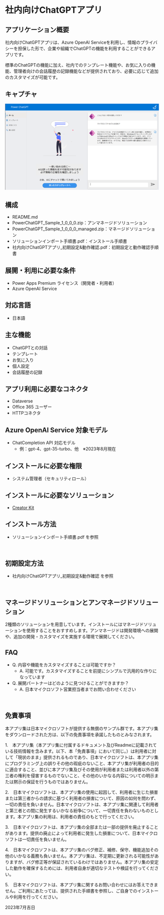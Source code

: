 # 社内向けChatGPTアプリ

## アプリケーション概要
社内向けChatGPTアプリは、Azure OpenAI Serviceを利用し、情報のプライバシーを担保した形で、企業や組織でChatGPTの機能を利用することができるアプリです。

標準のChatGPTの機能に加え、社内でのテンプレート機能や、お気に入りの機能、管理者向けの会話履歴の記録機能などが提供されており、必要に応じて追加のカスタマイズが可能です。

## キャプチャ
![キャプチャ](https://github.com/microsoft/PowerApps-Sample-Apps-Japan/blob/main/docs/PowerChatGPT.png?raw=true "キャプチャ")

## 構成
- README.md
- PowerChatGPT_Sample_1_0_0_0.zip：アンマネージドソリューション
- PowerChatGPT_Sample_1_0_0_0_managed.zip：マネージドソリューション
- ソリューションインポート手順書.pdf：インストール手順書
- 社内向けChatGPTアプリ_初期設定&動作確認.pdf：初期設定と動作確認手順書

## 展開・利用に必要な条件
- Power Apps Premium ライセンス（開発者・利用者）
- Azure OpenAI Service

## 対応言語
- 日本語

## 主な機能
- ChatGPTとの対話
- テンプレート
- お気に入り
- 個人設定
- 会話履歴の記録

## アプリ利用に必要なコネクタ
- Dataverse
- Office 365 ユーザー
- HTTPコネクタ

## Azure OpenAI Service 対象モデル
- ChatCompletion API 対応モデル
    - 例：gpt-4、gpt-35-turbo、他　※2023年8月現在

## インストールに必要な権限
- システム管理者（セキュリティロール）

## インストールに必要なソリューション
- [Creator Kit](https://learn.microsoft.com/ja-jp/power-platform/guidance/creator-kit/overview)

## インストール方法
- ソリューションインポート手順書.pdf を参照
<br>

## 初期設定方法
- 社内向けChatGPTアプリ_初期設定&動作確認 を参照
<br>

## マネージドソリューションとアンマネージドソリューション
2種類のソリューションを用意しています。インストールにはマネージドソリューションを使用することをおすすめします。アンマネージドは開発環境への展開や、追加の開発・カスタマイズを実施する環境で展開してください。
<br>

## FAQ
* Q. 内容や機能をカスタマイズすることは可能ですか？
    * A. 可能です。カスタマイズすることを前提にシンプルで汎用的な作りになっています
* Q. 展開パートナーはどのように見つけることができますか？
    * A. 日本マイクロソフト営業担当者までお問い合わせください
<br>

## 免責事項
本アプリ集は日本マイクロソフトが提供する無償のサンプル群です。本アプリ集をダウンロードされた方は、以下の免責事項を承諾したものとみなされます。

1.　本アプリ集（本アプリ集に付属するドキュメント及びReadmeに記載されている技術情報を含みます。以下、本「免責事項」において同じ。）は利用者に対して「現状のまま」提供されるものであり、日本マイクロソフトは、本アプリ集にプログラミング上の誤りその他の瑕疵のないこと、本アプリ集が利用者の目的に適合すること、並びに本アプリ集及びその使用が利用者または利用者以外の第三者の権利を侵害するものでないこと、その他のいかなる内容についての明示または黙示の保証を行うものではありません。

2.　日本マイクロソフトは、本アプリ集の使用に起因して、利用者に生じた損害または第三者からの請求に基づく利用者の損害について、原因の如何を問わず、一切の責任を負いません。日本マイクロソフトは、本アプリ集に関連して利用者と第三者との間に発生するいかなる紛争について、一切責任を負わないものとします。本アプリ集の利用は、利用者の責任のもとで行ってください。

3.　日本マイクロソフトは、本アプリ集の全部または一部の提供を廃止することがあります。提供の廃止によって利用者に発生した損害について、日本マイクロソフトは一切責任を負いません。

4.　日本マイクロソフトは、本アプリ集のバグ修正、補修、保守、機能追加その他のいかなる義務も負いません。本アプリ集は、不定期に更新される可能性がありますが、バグ修正等が保証されているわけではありません。本アプリ集の安定した動作を確保するためには、利用者自身が適切なテストや検証を行ってください。

5.　日本マイクロソフトは、本アプリ集に関するお問い合わせにはお答えできません。ご利用にあたっては、提供された手順書を参照し、ご自身でのインストールや利用を行ってください。

2023年7月吉日